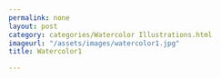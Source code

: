 ```yaml
---
permalink: none
layout: post
category: categories/Watercolor Illustrations.html
imageurl: "/assets/images/watercolor1.jpg"
title: Watercolor1

---
```

